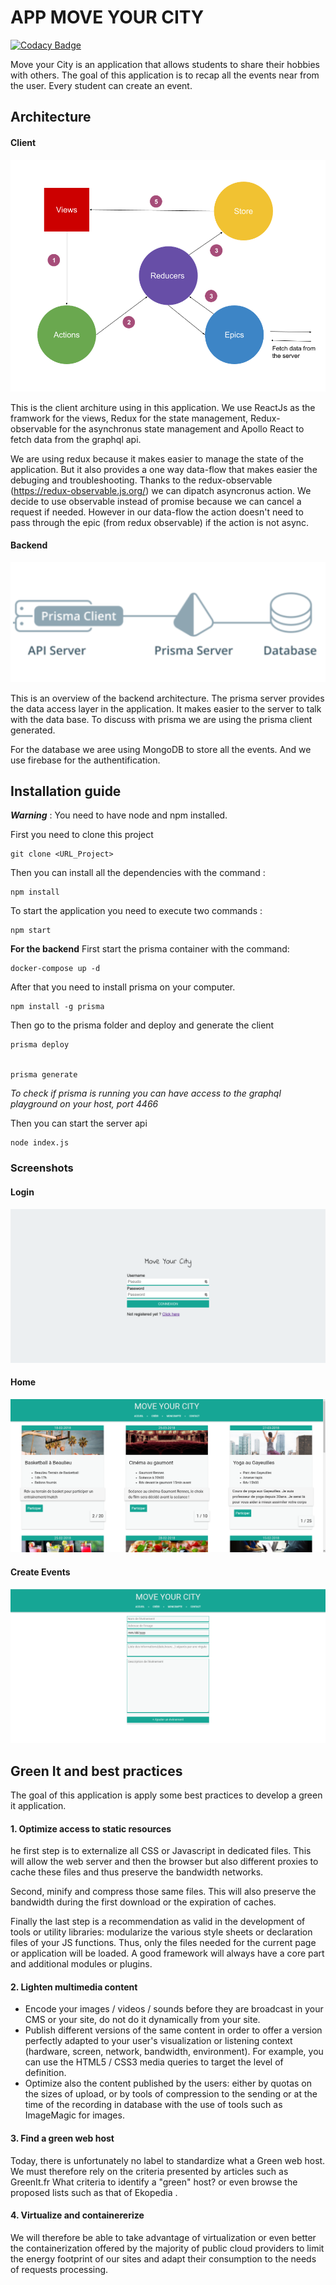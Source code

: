 # APP MOVE YOUR CITY
[![Codacy Badge](https://api.codacy.com/project/badge/Grade/1c9b936555604ce69c1e6fa2075015cf)](https://www.codacy.com?utm_source=github.com&amp;utm_medium=referral&amp;utm_content=Matth10/MyCity&amp;utm_campaign=Badge_Grade)

Move your City is an application that allows students to share their hobbies with others. The goal of this application is to recap all the events near from the user. Every student can create an event.

## Architecture

#### Client
![client](https://github.com/Matth10/MyCity/blob/client_refact/img/client_architecture.png)

This is the client architure using in this application. We use ReactJs as the framwork for the views, Redux for the state management, Redux-observable for the asynchronus state management and Apollo React to fetch data from the graphql api.

We are using redux because it makes easier to manage the state of the application. But it also provides a one way data-flow that makes easier the debuging and troubleshooting. Thanks to the redux-observable (https://redux-observable.js.org/) we can dipatch asyncronus action. We decide to use observable instead of promise because we can cancel a request if needed. However in our data-flow the action doesn't need to pass through the epic (from redux observable) if the action is not async.

#### Backend
![backend](https://github.com/Matth10/MyCity/blob/client_refact/img/backend.png)

This is an overview of the backend architecture. The prisma server provides the data access layer in the application. It makes easier to the server to talk with the data base. To discuss with prisma we are using the prisma client generated. 

For the database we aree using MongoDB to store all the events. And we use firebase for the authentification.


## Installation guide

**_Warning_** : You need to have node and npm installed.

First you need to clone this project

```
git clone <URL_Project>
```

Then you can install all the dependencies with the command :

```
npm install
```

To start the application you need to execute two commands :

```
npm start
```

**For the backend**
First start the prisma container with the command:

```
docker-compose up -d
```

After that you need to install prisma on your computer.
```
npm install -g prisma
```
Then go to the prisma folder and deploy and generate the client
```
prisma deploy


prisma generate
```
*To check if prisma is running you can have access to the graphql playground on your host, port 4466*

Then you can start the server api

```
node index.js
```

### Screenshots

#### Login

![login](https://github.com/Matth10/MyCity/blob/master/img/login.png)

#### Home

![home](https://github.com/Matth10/MyCity/blob/master/img/home.png)

#### Create Events

![create](https://github.com/Matth10/MyCity/blob/master/img/create.png)

## Green It and best practices

The goal of this application is apply some best practices to develop a green it application.

#### 1. Optimize access to static resources

he first step is to externalize all CSS or Javascript in dedicated files. This will allow the web server and then the browser but also different proxies to cache these files and thus preserve the bandwidth networks.

Second, minify and compress those same files. This will also preserve the bandwidth during the first download or the expiration of caches.

Finally the last step is a recommendation as valid in the development of tools or utility libraries: modularize the various style sheets or declaration files of your JS functions. Thus, only the files needed for the current page or application will be loaded. A good framework will always have a core part and additional modules or plugins.

#### 2. Lighten multimedia content
* Encode your images / videos / sounds before they are broadcast in your CMS or your site, do not do it dynamically from your site.
* Publish different versions of the same content in order to offer a version perfectly adapted to your user's visualization or listening context (hardware, screen, network, bandwidth, environment). For example, you can use the HTML5 / CSS3 media queries to target the level of definition.
* Optimize also the content published by the users: either by quotas on the sizes of upload, or by tools of compression to the sending or at the time of the recording in database with the use of tools such as ImageMagic for images.

#### 3. Find a green web host

Today, there is unfortunately no label to standardize what a Green web host. We must therefore rely on the criteria presented by articles such as GreenIt.fr What criteria to identify a "green" host? or even browse the proposed lists such as that of Ekopedia .

#### 4. Virtualize and containererize

We will therefore be able to take advantage of virtualization or even better the containerization offered by the majority of public cloud providers to limit the energy footprint of our sites and adapt their consumption to the needs of requests processing. 
